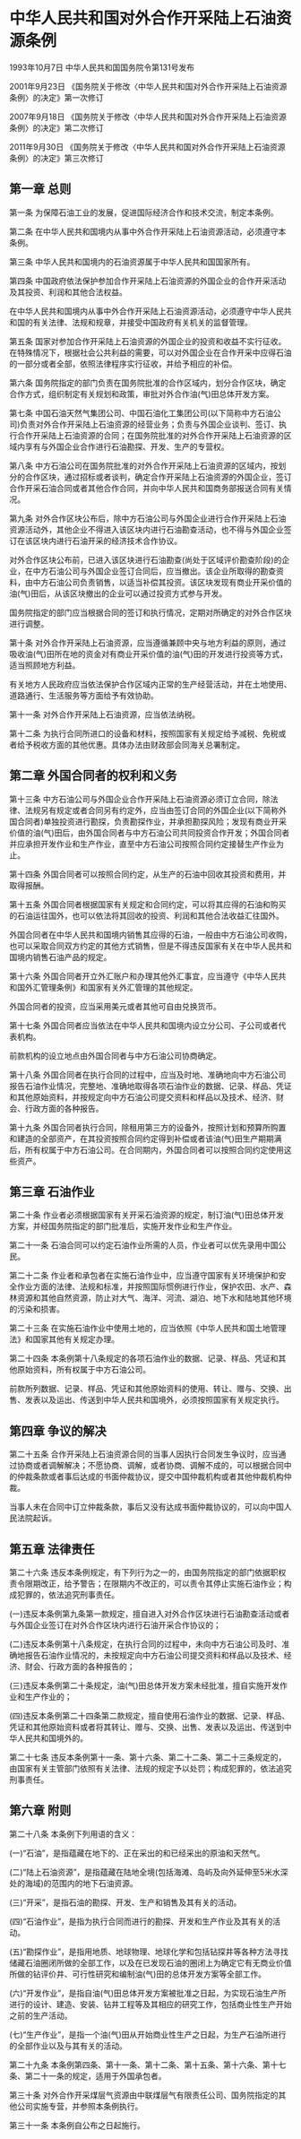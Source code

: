 # 中华人民共和国对外合作开采陆上石油资源条例

1993年10月7日 中华人民共和国国务院令第131号发布　

2001年9月23日 《国务院关于修改〈中华人民共和国对外合作开采陆上石油资源条例〉的决定》第一次修订　

2007年9月18日 《国务院关于修改〈中华人民共和国对外合作开采陆上石油资源条例〉的决定》第二次修订　

2011年9月30日 《国务院关于修改〈中华人民共和国对外合作开采陆上石油资源条例〉的决定》第三次修订　

## 第一章 总则

第一条 为保障石油工业的发展，促进国际经济合作和技术交流，制定本条例。

第二条 在中华人民共和国境内从事中外合作开采陆上石油资源活动，必须遵守本条例。

第三条 中华人民共和国境内的石油资源属于中华人民共和国国家所有。

第四条 中国政府依法保护参加合作开采陆上石油资源的外国企业的合作开采活动及其投资、利润和其他合法权益。

在中华人民共和国境内从事中外合作开采陆上石油资源活动，必须遵守中华人民共和国的有关法律、法规和规章，并接受中国政府有关机关的监督管理。

第五条 国家对参加合作开采陆上石油资源的外国企业的投资和收益不实行征收。在特殊情况下，根据社会公共利益的需要，可以对外国企业在合作开采中应得石油的一部分或者全部，依照法律程序实行征收，并给予相应的补偿。

第六条 国务院指定的部门负责在国务院批准的合作区域内，划分合作区块，确定合作方式，组织制定有关规划和政策，审批对外合作油(气)田总体开发方案。

第七条 中国石油天然气集团公司、中国石油化工集团公司(以下简称中方石油公司)负责对外合作开采陆上石油资源的经营业务；负责与外国企业谈判、签订、执行合作开采陆上石油资源的合同；在国务院批准的对外合作开采陆上石油资源的区域内享有与外国企业合作进行石油勘探、开发、生产的专营权。

第八条 中方石油公司在国务院批准的对外合作开采陆上石油资源的区域内，按划分的合作区块，通过招标或者谈判，确定合作开采陆上石油资源的外国企业，签订合作开采石油合同或者其他合作合同，并向中华人民共和国商务部报送合同有关情况。

第九条 对外合作区块公布后，除中方石油公司与外国企业进行合作开采陆上石油资源活动外，其他企业不得进入该区块内进行石油勘查活动，也不得与外国企业签订在该区块内进行石油开采的经济技术合作协议。

对外合作区块公布前，已进入该区块进行石油勘查(尚处于区域评价勘查阶段)的企业，在中方石油公司与外国企业签订合同后，应当撤出。该企业所取得的勘查资料，由中方石油公司负责销售，以适当补偿其投资。该区块发现有商业开采价值的油(气)田后，从该区块撤出的企业可以通过投资方式参与开发。

国务院指定的部门应当根据合同的签订和执行情况，定期对所确定的对外合作区块进行调整。

第十条 对外合作开采陆上石油资源，应当遵循兼顾中央与地方利益的原则，通过吸收油(气)田所在地的资金对有商业开采价值的油(气)田的开发进行投资等方式，适当照顾地方利益。

有关地方人民政府应当依法保护合作区域内正常的生产经营活动，并在土地使用、道路通行、生活服务等方面给予有效协助。

第十一条 对外合作开采陆上石油资源，应当依法纳税。

第十二条 为执行合同所进口的设备和材料，按照国家有关规定给予减税、免税或者给予税收方面的其他优惠。具体办法由财政部会同海关总署制定。

## 第二章 外国合同者的权利和义务

第十三条 中方石油公司与外国企业合作开采陆上石油资源必须订立合同，除法律、法规另有规定或者合同另有约定外，应当由签订合同的外国企业(以下简称外国合同者)单独投资进行勘探，负责勘探作业，并承担勘探风险；发现有商业开采价值的油(气)田后，由外国合同者与中方石油公司共同投资合作开发；外国合同者并应承担开发作业和生产作业，直至中方石油公司按照合同约定接替生产作业为止。

第十四条 外国合同者可以按照合同约定，从生产的石油中回收其投资和费用，并取得报酬。

第十五条 外国合同者根据国家有关规定和合同约定，可以将其应得的石油和购买的石油运往国外，也可以依法将其回收的投资、利润和其他合法收益汇往国外。

外国合同者在中华人民共和国境内销售其应得的石油，一般由中方石油公司收购，也可以采取合同双方约定的其他方式销售，但是不得违反国家有关在中华人民共和国境内销售石油产品的规定。

第十六条 外国合同者开立外汇账户和办理其他外汇事宜，应当遵守《中华人民共和国外汇管理条例》和国家有关外汇管理的其他规定。

外国合同者的投资，应当采用美元或者其他可自由兑换货币。

第十七条 外国合同者应当依法在中华人民共和国境内设立分公司、子公司或者代表机构。

前款机构的设立地点由外国合同者与中方石油公司协商确定。

第十八条 外国合同者在执行合同的过程中，应当及时地、准确地向中方石油公司报告石油作业情况，完整地、准确地取得各项石油作业的数据、记录、样品、凭证和其他原始资料，并按规定向中方石油公司提交资料和样品以及技术、经济、财会、行政方面的各种报告。

第十九条 外国合同者执行合同，除租用第三方的设备外，按照计划和预算所购置和建造的全部资产，在其投资按照合同约定得到补偿或者该油(气)田生产期期满后，所有权属于中方石油公司。在合同期内，外国合同者可以按照合同约定使用这些资产。

## 第三章 石油作业

第二十条 作业者必须根据国家有关开采石油资源的规定，制订油(气)田总体开发方案，并经国务院指定的部门批准后，实施开发作业和生产作业。

第二十一条 石油合同可以约定石油作业所需的人员，作业者可以优先录用中国公民。

第二十二条 作业者和承包者在实施石油作业中，应当遵守国家有关环境保护和安全作业方面的法律、法规和标准，并按照国际惯例进行作业，保护农田、水产、森林资源和其他自然资源，防止对大气、海洋、河流、湖泊、地下水和陆地其他环境的污染和损害。

第二十三条 在实施石油作业中使用土地的，应当依照《中华人民共和国土地管理法》和国家其他有关规定办理。

第二十四条 本条例第十八条规定的各项石油作业的数据、记录、样品、凭证和其他原始资料，所有权属于中方石油公司。

前款所列数据、记录、样品、凭证和其他原始资料的使用、转让、赠与、交换、出售、发表以及运出、传送到中华人民共和国境外，必须按照国家有关规定执行。

## 第四章 争议的解决

第二十五条 合作开采陆上石油资源合同的当事人因执行合同发生争议时，应当通过协商或者调解解决；不愿协商、调解，或者协商、调解不成的，可以根据合同中的仲裁条款或者事后达成的书面仲裁协议，提交中国仲裁机构或者其他仲裁机构仲裁。

当事人未在合同中订立仲裁条款，事后又没有达成书面仲裁协议的，可以向中国人民法院起诉。

## 第五章 法律责任

第二十六条 违反本条例规定，有下列行为之一的，由国务院指定的部门依据职权责令限期改正，给予警告；在限期内不改正的，可以责令其停止实施石油作业；构成犯罪的，依法追究刑事责任。

(一)违反本条例第九条第一款规定，擅自进入对外合作区块进行石油勘查活动或者与外国企业签订在对外合作区块内进行石油开采合作协议的；

(二)违反本条例第十八条规定，在执行合同的过程中，未向中方石油公司及时、准确地报告石油作业情况的，未按规定向中方石油公司提交资料和样品以及技术、经济、财会、行政方面的各种报告的；

(三)违反本条例第二十条规定，油(气)田总体开发方案未经批准，擅自实施开发作业和生产作业的；

(四)违反本条例第二十四条第二款规定，擅自使用石油作业的数据、记录、样品、凭证和其他原始资料或者将其转让、赠与、交换、出售、发表以及运出、传送到中华人民共和国境外的。

第二十七条 违反本条例第十一条、第十六条、第二十二条、第二十三条规定的，由国家有关主管部门依照有关法律、法规的规定予以处罚；构成犯罪的，依法追究刑事责任。

## 第六章 附则

第二十八条 本条例下列用语的含义：

(一)“石油”，是指蕴藏在地下的、正在采出的和已经采出的原油和天然气。

(二)“陆上石油资源”，是指蕴藏在陆地全境(包括海滩、岛屿及向外延伸至5米水深处的海域)的范围内的地下石油资源。

(三)“开采”，是指石油的勘探、开发、生产和销售及其有关的活动。

(四)“石油作业”，是指为执行合同而进行的勘探、开发和生产作业及其有关的活动。

(五)“勘探作业”，是指用地质、地球物理、地球化学和包括钻探井等各种方法寻找储藏石油圈闭所做的全部工作，以及在已发现石油的圈闭上为确定它有无商业价值所做的钻评价井、可行性研究和编制油(气)田的总体开发方案等全部工作。

(六)“开发作业”，是指自油(气)田总体开发方案被批准之日起，为实现石油生产所进行的设计、建造、安装、钻井工程等及其相应的研究工作，包括商业性生产开始之前的生产活动。

(七)“生产作业”，是指一个油(气)田从开始商业性生产之日起，为生产石油所进行的全部作业以及与其有关的活动。

第二十九条 本条例第四条、第十一条、第十二条、第十五条、第十六条、第十七条、第二十一条的规定，适用于外国承包者。

第三十条 对外合作开采煤层气资源由中联煤层气有限责任公司、国务院指定的其他公司实施专营，并参照本条例执行。

第三十一条 本条例自公布之日起施行。
